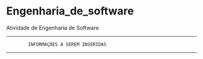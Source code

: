 # Engenharia_de_software
Atividade de Engenharia de Software




---------------------------------------------------------------

            INFORMAÇÕES A SEREM INSERIDAS

---------------------------------------------------------------

